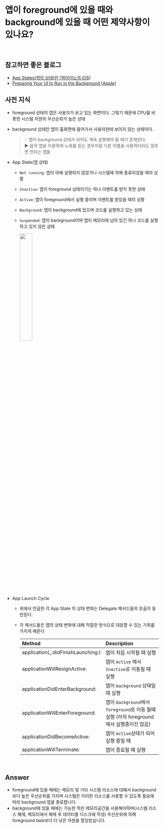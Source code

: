 # 앱이 foreground에 있을 때와 background에 있을 때 어떤 제약사항이 있나요?


<br>

## 참고하면 좋은 블로그
* [App States(앱의 상태)란 [엠아이노의 iOS]](https://minosaekki.tistory.com/16)
* [Preparing Your UI to Run in the Background [Apple]](https://developer.apple.com/documentation/uikit/app_and_environment/scenes/preparing_your_ui_to_run_in_the_background)


## 사전 지식
* foreground 상태의 앱은 사용자가 보고 있는 화면이다. 그렇기 때문에 CPU를 비롯한 시스템 자원의 우선순위가 높은 상태
* background 상태란 앱이 홈화면에 들어가서 사용자한테 보이지 않는 상태이다. 
    > 💡 앱이 background 상태가 되어도 계속 실행해야 될 때가 존재한다.  
    > ▶️ 음악 앱을 이용하여 노래를 듣는 경우처럼 다른 어플을 사용하더라도 멈추면 안되는 앱들

* App State(앱 상태)
    * `Not running`: 앱이 아예 실행되지 않았거나 시스템에 의해 종료되었을 때의 상황
    * `Inactive`: 앱이 foreground 상태이기는 하나 이벤트를 받지 못한 상태
    * `Active`: 앱이 foreground에서 실행 중이며 이벤트를 받았을 때의 상황
    * `Background`: 앱이 background에 있으며 코드를 실행하고 있는 상태
    * `Suspended`: 앱이 background이며 앱이 메모리에 남아 있긴 하나 코드를 실행하고 있지 않은 상태
        
        <img width=30% src=https://user-images.githubusercontent.com/42789819/112316844-d34bd700-8cee-11eb-8e31-2925e98b1231.png>

* App Launch Cycle
    * 위에서  언급한 각 App State 의 상태 변화는 Delegate 메서드들의 호출이 동반된다.
    * 각 메서드들은 앱의 상태 변화에 대해 적절한 방식으로 대응할 수 있는 기회를 가지게 해준다

        |Method|Description|
        |:----|:----|
        |application(_:didFinishLaunching:)|앱이 처음 시작될 때 실행|
        |applicationWillResignActive: |앱이 `Active` 에서 `Inactive`로 이동될 때 실행|
        |applicationDidEnterBackground: |앱이 `background` 상태일 때 실행|
        |applicationWillEnterForeground: |앱이 `background`에서 `foreground`로 이동 될때 실행 (아직 foreground에서 실행중이진 않음)|
        |applicationDidBecomeActive: |앱이 `Active`상태가 되어 실행 중일 때|
        |applicationWillTerminate: |앱이 종료될 때 실행|


<br>

## Answer
* foreground에 있을 때에는 메모리 및 기타 시스템 리소스에 대해서 background보다 높은 우선순위를 가지며 시스템은 이러한 리소스를 사용할 수 있도록 필요에 따라 background 앱을 종료합니다.
* background에 있을 때에는 가능한 적은 메모리공간을 사용해야하며(시스템 리소스 해제, 메모리에서 해제 후 데이터를 디스크에 작성) 우선순위에 의해 foreground task보다 더 낮은 자원을 할당받습니다.


<br>
<br>
